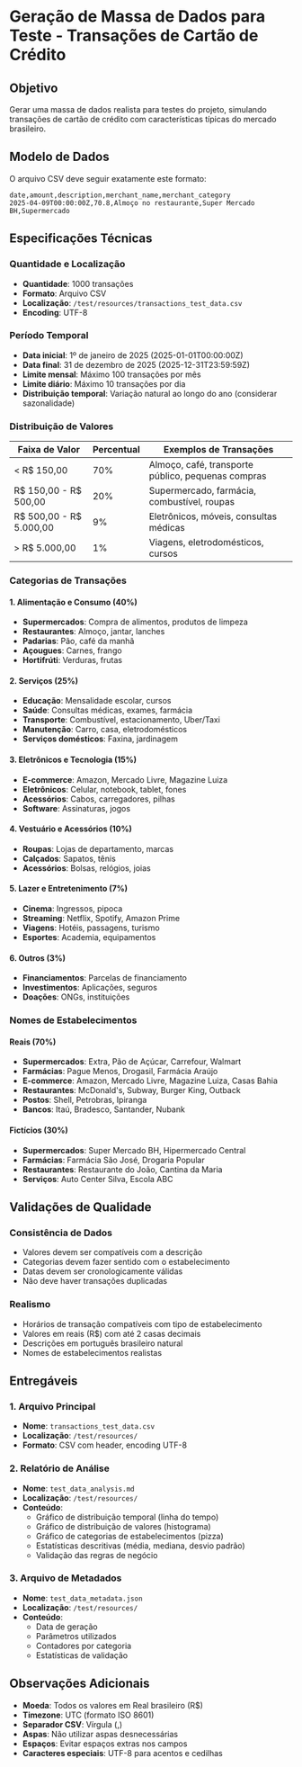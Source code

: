 # Geração de Massa de Dados para Teste - Transações de Cartão de Crédito

## Objetivo
Gerar uma massa de dados realista para testes do projeto, simulando transações de cartão de crédito com características típicas do mercado brasileiro.

## Modelo de Dados

O arquivo CSV deve seguir exatamente este formato:

```csv
date,amount,description,merchant_name,merchant_category
2025-04-09T00:00:00Z,70.8,Almoço no restaurante,Super Mercado BH,Supermercado
```

## Especificações Técnicas

### Quantidade e Localização
- **Quantidade**: 1000 transações
- **Formato**: Arquivo CSV
- **Localização**: `/test/resources/transactions_test_data.csv`
- **Encoding**: UTF-8

### Período Temporal
- **Data inicial**: 1º de janeiro de 2025 (2025-01-01T00:00:00Z)
- **Data final**: 31 de dezembro de 2025 (2025-12-31T23:59:59Z)
- **Limite mensal**: Máximo 100 transações por mês
- **Limite diário**: Máximo 10 transações por dia
- **Distribuição temporal**: Variação natural ao longo do ano (considerar sazonalidade)

### Distribuição de Valores

| Faixa de Valor | Percentual | Exemplos de Transações |
|---|---|---|
| < R$ 150,00 | 70% | Almoço, café, transporte público, pequenas compras |
| R$ 150,00 - R$ 500,00 | 20% | Supermercado, farmácia, combustível, roupas |
| R$ 500,00 - R$ 5.000,00 | 9% | Eletrônicos, móveis, consultas médicas |
| > R$ 5.000,00 | 1% | Viagens, eletrodomésticos, cursos |

### Categorias de Transações

#### 1. Alimentação e Consumo (40%)
- **Supermercados**: Compra de alimentos, produtos de limpeza
- **Restaurantes**: Almoço, jantar, lanches
- **Padarias**: Pão, café da manhã
- **Açougues**: Carnes, frango
- **Hortifrúti**: Verduras, frutas

#### 2. Serviços (25%)
- **Educação**: Mensalidade escolar, cursos
- **Saúde**: Consultas médicas, exames, farmácia
- **Transporte**: Combustível, estacionamento, Uber/Taxi
- **Manutenção**: Carro, casa, eletrodomésticos
- **Serviços domésticos**: Faxina, jardinagem

#### 3. Eletrônicos e Tecnologia (15%)
- **E-commerce**: Amazon, Mercado Livre, Magazine Luiza
- **Eletrônicos**: Celular, notebook, tablet, fones
- **Acessórios**: Cabos, carregadores, pilhas
- **Software**: Assinaturas, jogos

#### 4. Vestuário e Acessórios (10%)
- **Roupas**: Lojas de departamento, marcas
- **Calçados**: Sapatos, tênis
- **Acessórios**: Bolsas, relógios, joias

#### 5. Lazer e Entretenimento (7%)
- **Cinema**: Ingressos, pipoca
- **Streaming**: Netflix, Spotify, Amazon Prime
- **Viagens**: Hotéis, passagens, turismo
- **Esportes**: Academia, equipamentos

#### 6. Outros (3%)
- **Financiamentos**: Parcelas de financiamento
- **Investimentos**: Aplicações, seguros
- **Doações**: ONGs, instituições

### Nomes de Estabelecimentos

#### Reais (70%)
- **Supermercados**: Extra, Pão de Açúcar, Carrefour, Walmart
- **Farmácias**: Pague Menos, Drogasil, Farmácia Araújo
- **E-commerce**: Amazon, Mercado Livre, Magazine Luiza, Casas Bahia
- **Restaurantes**: McDonald's, Subway, Burger King, Outback
- **Postos**: Shell, Petrobras, Ipiranga
- **Bancos**: Itaú, Bradesco, Santander, Nubank

#### Fictícios (30%)
- **Supermercados**: Super Mercado BH, Hipermercado Central
- **Farmácias**: Farmácia São José, Drogaria Popular
- **Restaurantes**: Restaurante do João, Cantina da Maria
- **Serviços**: Auto Center Silva, Escola ABC

## Validações de Qualidade

### Consistência de Dados
- Valores devem ser compatíveis com a descrição
- Categorias devem fazer sentido com o estabelecimento
- Datas devem ser cronologicamente válidas
- Não deve haver transações duplicadas

### Realismo
- Horários de transação compatíveis com tipo de estabelecimento
- Valores em reais (R$) com até 2 casas decimais
- Descrições em português brasileiro natural
- Nomes de estabelecimentos realistas

## Entregáveis

### 1. Arquivo Principal
- **Nome**: `transactions_test_data.csv`
- **Localização**: `/test/resources/`
- **Formato**: CSV com header, encoding UTF-8

### 2. Relatório de Análise
- **Nome**: `test_data_analysis.md`
- **Localização**: `/test/resources/`
- **Conteúdo**:
  - Gráfico de distribuição temporal (linha do tempo)
  - Gráfico de distribuição de valores (histograma)
  - Gráfico de categorias de estabelecimentos (pizza)
  - Estatísticas descritivas (média, mediana, desvio padrão)
  - Validação das regras de negócio

### 3. Arquivo de Metadados
- **Nome**: `test_data_metadata.json`
- **Localização**: `/test/resources/`
- **Conteúdo**:
  - Data de geração
  - Parâmetros utilizados
  - Contadores por categoria
  - Estatísticas de validação

## Observações Adicionais

- **Moeda**: Todos os valores em Real brasileiro (R$)
- **Timezone**: UTC (formato ISO 8601)
- **Separador CSV**: Vírgula (,)
- **Aspas**: Não utilizar aspas desnecessárias
- **Espaços**: Evitar espaços extras nos campos
- **Caracteres especiais**: UTF-8 para acentos e cedilhas